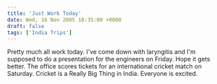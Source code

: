 ```yaml
---
title: 'Just Work Today'
date: Wed, 16 Nov 2005 18:35:00 +0000
draft: false
tags: ['India Trips']
---
```


Pretty much all work today. I've come down with laryngitis and I'm supposed to do a presentation for the engineers on Friday. Hope it gets better. The office scores tickets for an international cricket match on Saturday. Cricket is a Really Big Thing in India. Everyone is excited.
